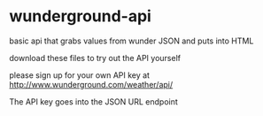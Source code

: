 wunderground-api
================

basic api that grabs values from wunder JSON and puts into HTML

download these files to try out the API yourself

please sign up for your own API key at http://www.wunderground.com/weather/api/

The API key goes into the JSON URL endpoint 
